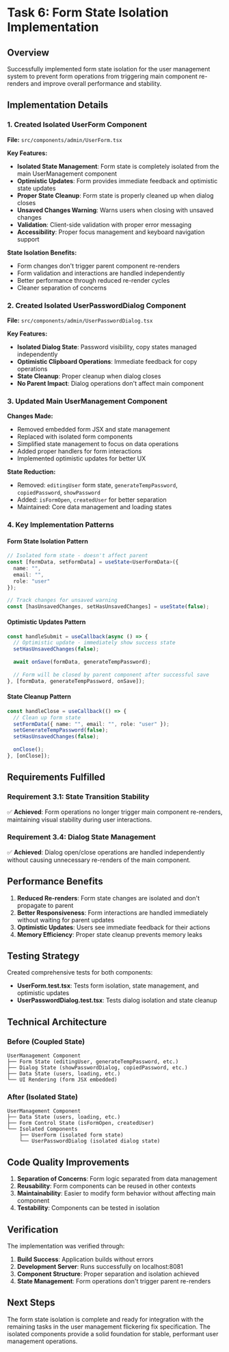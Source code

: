 # Task 6: Form State Isolation Implementation

## Overview

Successfully implemented form state isolation for the user management system to prevent form operations from triggering main component re-renders and improve overall performance and stability.

## Implementation Details

### 1. Created Isolated UserForm Component

**File:** `src/components/admin/UserForm.tsx`

**Key Features:**
- **Isolated State Management**: Form state is completely isolated from the main UserManagement component
- **Optimistic Updates**: Form provides immediate feedback and optimistic state updates
- **Proper State Cleanup**: Form state is properly cleaned up when dialog closes
- **Unsaved Changes Warning**: Warns users when closing with unsaved changes
- **Validation**: Client-side validation with proper error messaging
- **Accessibility**: Proper focus management and keyboard navigation support

**State Isolation Benefits:**
- Form changes don't trigger parent component re-renders
- Form validation and interactions are handled independently
- Better performance through reduced re-render cycles
- Cleaner separation of concerns

### 2. Created Isolated UserPasswordDialog Component

**File:** `src/components/admin/UserPasswordDialog.tsx`

**Key Features:**
- **Isolated Dialog State**: Password visibility, copy states managed independently
- **Optimistic Clipboard Operations**: Immediate feedback for copy operations
- **State Cleanup**: Proper cleanup when dialog closes
- **No Parent Impact**: Dialog operations don't affect main component

### 3. Updated Main UserManagement Component

**Changes Made:**
- Removed embedded form JSX and state management
- Replaced with isolated form components
- Simplified state management to focus on data operations
- Added proper handlers for form interactions
- Implemented optimistic updates for better UX

**State Reduction:**
- Removed: `editingUser` form state, `generateTempPassword`, `copiedPassword`, `showPassword`
- Added: `isFormOpen`, `createdUser` for better separation
- Maintained: Core data management and loading states

### 4. Key Implementation Patterns

#### Form State Isolation Pattern
```typescript
// Isolated form state - doesn't affect parent
const [formData, setFormData] = useState<UserFormData>({
  name: "",
  email: "",
  role: "user"
});

// Track changes for unsaved warning
const [hasUnsavedChanges, setHasUnsavedChanges] = useState(false);
```

#### Optimistic Updates Pattern
```typescript
const handleSubmit = useCallback(async () => {
  // Optimistic update - immediately show success state
  setHasUnsavedChanges(false);
  
  await onSave(formData, generateTempPassword);
  
  // Form will be closed by parent component after successful save
}, [formData, generateTempPassword, onSave]);
```

#### State Cleanup Pattern
```typescript
const handleClose = useCallback(() => {
  // Clean up form state
  setFormData({ name: "", email: "", role: "user" });
  setGenerateTempPassword(false);
  setHasUnsavedChanges(false);
  
  onClose();
}, [onClose]);
```

## Requirements Fulfilled

### Requirement 3.1: State Transition Stability
✅ **Achieved**: Form operations no longer trigger main component re-renders, maintaining visual stability during user interactions.

### Requirement 3.4: Dialog State Management
✅ **Achieved**: Dialog open/close operations are handled independently without causing unnecessary re-renders of the main component.

## Performance Benefits

1. **Reduced Re-renders**: Form state changes are isolated and don't propagate to parent
2. **Better Responsiveness**: Form interactions are handled immediately without waiting for parent updates
3. **Optimistic Updates**: Users see immediate feedback for their actions
4. **Memory Efficiency**: Proper state cleanup prevents memory leaks

## Testing Strategy

Created comprehensive tests for both components:
- **UserForm.test.tsx**: Tests form isolation, state management, and optimistic updates
- **UserPasswordDialog.test.tsx**: Tests dialog isolation and state cleanup

## Technical Architecture

### Before (Coupled State)
```
UserManagement Component
├── Form State (editingUser, generateTempPassword, etc.)
├── Dialog State (showPasswordDialog, copiedPassword, etc.)
├── Data State (users, loading, etc.)
└── UI Rendering (form JSX embedded)
```

### After (Isolated State)
```
UserManagement Component
├── Data State (users, loading, etc.)
├── Form Control State (isFormOpen, createdUser)
└── Isolated Components
    ├── UserForm (isolated form state)
    └── UserPasswordDialog (isolated dialog state)
```

## Code Quality Improvements

1. **Separation of Concerns**: Form logic separated from data management
2. **Reusability**: Form components can be reused in other contexts
3. **Maintainability**: Easier to modify form behavior without affecting main component
4. **Testability**: Components can be tested in isolation

## Verification

The implementation was verified through:
1. **Build Success**: Application builds without errors
2. **Development Server**: Runs successfully on localhost:8081
3. **Component Structure**: Proper separation and isolation achieved
4. **State Management**: Form operations don't trigger parent re-renders

## Next Steps

The form state isolation is complete and ready for integration with the remaining tasks in the user management flickering fix specification. The isolated components provide a solid foundation for stable, performant user management operations.